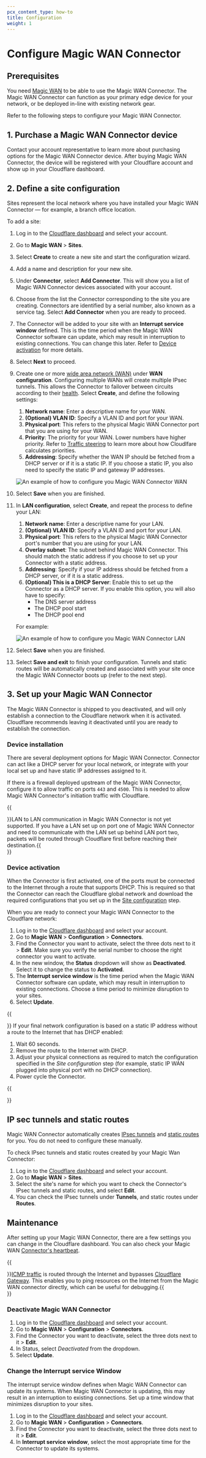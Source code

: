 ```yaml
---
pcx_content_type: how-to
title: Configuration
weight: 1
---
```


# Configure Magic WAN Connector

## Prerequisites

You need [Magic WAN](/magic-wan/get-started/) to be able to use the Magic WAN Connector. The Magic WAN Connector can function as your primary edge device for your network, or be deployed in-line with existing network gear.

Refer to the following steps to configure your Magic WAN Connector.

## 1. Purchase a Magic WAN Connector device

Contact your account representative to learn more about purchasing options for the Magic WAN Connector device. After buying Magic WAN Connector, the device will be registered with your Cloudflare account and show up in your Cloudflare dashboard. 

## 2. Define a site configuration

Sites represent the local network where you have installed your Magic WAN Connector — for example, a branch office location.

To add a site:

1. Log in to the [Cloudflare dashboard](https://dash.cloudflare.com/) and select your account.
2. Go to **Magic WAN** > **Sites**.
3. Select **Create** to create a new site and start the configuration wizard.
4. Add a name and description for your new site. 
5. Under **Connector**, select **Add Connector**. This will show you a list of Magic WAN Connector devices associated with your account.
6. Choose from the list the Connector corresponding to the site you are creating. Connectors are identified by a serial number, also known as a service tag. Select **Add Connector** when you are ready to proceed.
7. The Connector will be added to your site with an **Interrupt service window** defined. This is the time period when the Magic WAN Connector software can update, which may result in interruption to existing connections. You can change this later. Refer to [Device activation](#device-activation) for more details.
8. Select **Next** to proceed.
9. Create one or more [wide area network (WAN)](https://www.cloudflare.com/learning/network-layer/what-is-a-wan/) under **WAN configuration**. Configuring multiple WANs will create multiple IPsec tunnels. This allows the Connector to failover between circuits according to their [health](/magic-wan/reference/traffic-steering/). Select **Create**, and define the following settings:
    1. **Network name**: Enter a descriptive name for your WAN.
    2. **(Optional) VLAN ID**: Specify a VLAN ID and port for your WAN.
    3. **Physical port**: This refers to the physical Magic WAN Connector port that you are using for your WAN.
    4. **Priority**: The priority for your WAN. Lower numbers have higher priority. Refer to [Traffic steering](/magic-wan/reference/traffic-steering/) to learn more about how Cloudlfare calculates priorities.
    5. **Addressing**: Specify whether the WAN IP should be fetched from a DHCP server or if it is a static IP. If you choose a static IP, you also need to specify the static IP and gateway IP addresses.

    <div class="medium-img">

    ![An example of how to configure you Magic WAN Connector WAN](/images/magic-wan/connector/wan-config.png)

    </div>

10. Select **Save** when you are finished.

11. In **LAN configuration**, select **Create**, and repeat the process to define your LAN:
    1. **Network name**: Enter a descriptive name for your LAN.
    2. **(Optional) VLAN ID**: Specify a VLAN ID and port for your LAN.
    3. **Physical port**: This refers to the physical Magic WAN Connector port's number that you are using for your LAN.
    4. **Overlay subnet**: The subnet behind Magic WAN Connector. This should match the static address if you choose to set up your Connector with a static address.
    5. **Addressing**: Specify if your IP address should be fetched from a DHCP server, or if it is a static address.
    6. **(Optional) This is a DHCP Server**: Enable this to set up the Connector as a DHCP server. If you enable this option, you will also have to specify:
        - The DNS server address
        - The DHCP pool start
        - The DHCP pool end

    For example:

    <div class="medium-img">

    ![An example of how to configure you Magic WAN Connector LAN](/images/magic-wan/connector/lan-config.png)

    </div>

12. Select **Save** when you are finished.

13. Select **Save and exit** to finish your configuration. Tunnels and static routes will be automatically created and associated with your site once the Magic WAN Connector boots up (refer to the next step).

## 3. Set up your Magic WAN Connector

The Magic WAN Connector is shipped to you deactivated, and will only establish a connection to the Cloudflare network when it is activated. Cloudflare recommends leaving it deactivated until you are ready to establish the connection.

### Device installation

There are several deployment options for Magic WAN Connector. Connector can act like a DHCP server for your local network, or integrate with your local set up and have static IP addresses assigned to it.

If there is a firewall deployed upstream of the Magic WAN Connector, configure it to allow traffic on ports `443` and `4500`. This is needed to allow Magic WAN Connector's initiation traffic with Cloudflare.

{{<Aside type="note">}}LAN to LAN communication in Magic WAN Connector is not yet supported. If you have a LAN set up on port one of Magic WAN Connector and need to communicate with the LAN set up behind LAN port two, packets will be routed through Cloudflare first before reaching their destination.{{</Aside>}}

### Device activation

When the Connector is first activated, one of the ports must be connected to the Internet through a route that supports DHCP. This is required so that the Connector can reach the Cloudflare global network and download the required configurations that you set up in the [Site configuration](#2-define-a-site-configuration) step.

When you are ready to connect your Magic WAN Connector to the Cloudflare network:

1. Log in to the [Cloudflare dashboard](https://dash.cloudflare.com/) and select your account.
2. Go to **Magic WAN** > **Configuration** > **Connectors**.
3. Find the Connector you want to activate, select the three dots next to it > **Edit**. Make sure you verify the serial number to choose the right connector you want to activate.
4. In the new window, the **Status** dropdown will show as **Deactivated**. Select it to change the status to **Activated**.
5. The **Interrupt service window** is the time period when the Magic WAN Connector software can update, which may result in interruption to existing connections. Choose a time period to minimize disruption to your sites.
5. Select **Update**.

{{<Aside type="note">}}
 If your final network configuration is based on a static IP address without a route to the Internet that has DHCP enabled:

1. Wait 60 seconds.
2. Remove the route to the Internet with DHCP.
3. Adjust your physical connections as required to match the configuration specified in the *Site configuration* step (for example, static IP WAN plugged into physical port with no DHCP connection).
4. Power cycle the Connector.

{{</Aside>}}

## IP sec tunnels and static routes

Magic WAN Connector automatically creates [IPsec tunnels](/magic-wan/get-started/configure-tunnels/#add-tunnels) and [static routes](/magic-wan/get-started/configure-static-routes/) for you. You do not need to configure these manually.

To check IPsec tunnels and static routes created by your Magic Wan Connector:

1. Log in to the [Cloudflare dashboard](https://dash.cloudflare.com/) and select your account.
2. Go to **Magic WAN** > **Sites**.
3. Select the site's name for which you want to check the Connector's IPsec tunnels and static routes, and select **Edit**.
4. You can check the IPsec tunnels under **Tunnels**, and static routes under **Routes**.

## Maintenance

After setting up your Magic WAN Connector, there are a few settings you can change in the Cloudflare dashboard. You can also check your Magic WAN [Connector's heartbeat](/magic-wan/connector/device-information/#heartbeat).

{{<Aside type="note">}}[ICMP traffic](https://www.cloudflare.com/learning/ddos/glossary/internet-control-message-protocol-icmp/) is routed through the Internet and bypasses [Cloudflare Gateway](/cloudflare-one/policies/gateway/). This enables you to ping resources on the Internet from the Magic WAN connector directly, which can be useful for debugging.{{</Aside>}}

### Deactivate Magic WAN Connector

1. Log in to the [Cloudflare dashboard](https://dash.cloudflare.com/) and select your account.
2. Go to **Magic WAN** > **Configuration** > **Connectors**.
3. Find the Connector you want to deactivate, select the three dots next to it > **Edit**.
4. In Status, select _Deactivated_ from the dropdown.
5. Select **Update**.

### Change the Interrupt service Window

The interrupt service window defines when Magic WAN Connector can update its systems. When Magic WAN Connector is updating, this may result in an interruption to existing connections. Set up a time window that minimizes disruption to your sites.

1. Log in to the [Cloudflare dashboard](https://dash.cloudflare.com/) and select your account.
2. Go to **Magic WAN** > **Configuration** > **Connectors**.
3. Find the Connector you want to deactivate, select the three dots next to it > **Edit**.
4. In **Interrupt service window**, select the most appropriate time for the Connector to update its systems.